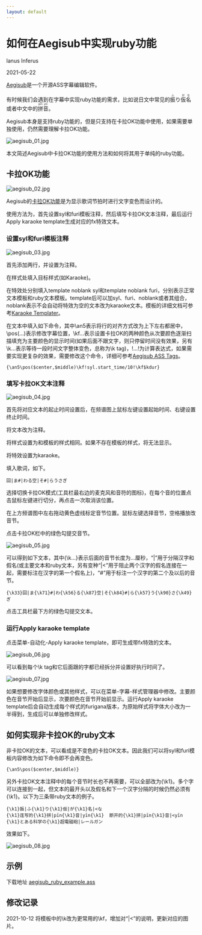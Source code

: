 ```yaml
---
layout: default
---
```


# 如何在Aegisub中实现ruby功能

Ianus Inferus

2021-05-22

[Aegisub](https://github.com/Aegisub/Aegisub)是一个开源ASS字幕编辑软件。

有时候我们会遇到在字幕中实现ruby功能的需求，比如说日文中常见的<ruby><rb>振</rb><rt>ふ</rt></ruby>り<ruby><rb>仮</rb><rt>が</rt></ruby><ruby><rb>名</rb><rt>な</rt></ruby>或者中文中的<ruby><rb>拼</rb><rt>pīn</rt></ruby><ruby><rb>音</rb><rt>yīn</rt></ruby>。

Aegisub本身是支持ruby功能的，但是只支持在卡拉OK功能中使用，如果需要单独使用，仍然需要理解卡拉OK功能。

![aegisub_01.jpg](aegisub_01.jpg)

本文简述Aegisub中卡拉OK功能的使用方法和如何将其用于单纯的ruby功能。

## 卡拉OK功能

![aegisub_02.jpg](aegisub_02.jpg)

Aegisub的[卡拉OK功能](https://aegi.vmoe.info/docs/3.0/Furigana_karaoke/)是为显示歌词节拍时进行文字变色而设计的。

使用方法为，首先设置syl和furi模板注释，然后填写卡拉OK文本注释，最后运行Apply karaoke template生成对应的fx特效文本。

### 设置syl和furi模板注释

![aegisub_03.jpg](aegisub_03.jpg)

首先添加两行，并设置为注释。

在样式处填入目标样式(如Karaoke)。

在特效处分别填入template noblank syl和template noblank furi，分别表示正常文本模板和ruby文本模板。template后可以加syl、furi、noblank或者其组合，noblank表示不会自动将特效为空的文本改为karaoke文本。模板的详细文档可参考[Karaoke Templater](https://aegi.vmoe.info/docs/3.1/Automation/Karaoke_Templater/)。

在文本中填入如下命令，其中\an5表示将行的对齐方式改为上下左右都居中，\pos(...)表示修改字幕位置，\kf...表示设置卡拉OK的两种颜色从次要颜色逐渐扫描填充为主要颜色的显示时间(如果后面不跟文字，则只停留时间没有效果，另有\k...表示等待一段时间文字整体变色，总称为\k tag)，!...!为计算表达式，如果需要实现更复杂的效果，需要修改这个命令，详细可参考[Aegisub ASS Tags](https://aegi.vmoe.info/docs/3.1/ASS_Tags/)。

    {\an5\pos($center,$middle)\kf!syl.start_time/10!\kf$kdur}

### 填写卡拉OK文本注释

![aegisub_04.jpg](aegisub_04.jpg)

首先将对应文本的起止时间设置后，在频谱图上鼠标左键设置起始时间、右键设置终止时间。

将文本改为注释。

将样式设置为和模板的样式相同。如果不存在模板的样式，将无法显示。

将特效设置为karaoke。

填入歌词，如下。

    回|ま#|わる空|そ#|らうさぎ

选择切换卡拉OK模式(工具栏最右边的麦克风和音符的图标)，在每个音的位置点击鼠标左键进行切分，再点击一次取消该位置。

在上方频谱图中左右拖动黄色虚线标定音节位置。鼠标左键选择音节，空格播放改音节。

点击卡拉OK栏中的绿色勾提交音节。

![aegisub_05.jpg](aegisub_05.jpg)

可以得到如下文本，其中{\k...}表示后面的音节长度为...厘秒，“\|”用于分隔汉字和假名(或主要文本和ruby文本，另有变种“\|\<”用于阻止两个汉字的假名连接在一起，需要标注在汉字的第一个假名上)，“#”用于标注一个汉字的第二个及以后的音节。

    {\k33}回|ま{\k71}#|わ{\k56}る{\k87}空|そ{\k84}#|ら{\k57}う{\k90}さ{\k49}ぎ

点击工具栏最下方的绿色勾提交文本。

### 运行Apply karaoke template

点击菜单-自动化-Apply karaoke template，即可生成带fx特效的文本。

![aegisub_06.jpg](aegisub_06.jpg)

可以看到每个\k tag和它后面跟的字都已经拆分并设置好执行时间了。

![aegisub_07.jpg](aegisub_07.jpg)

如果想要修改字体颜色或其他样式，可以在菜单-字幕-样式管理器中修改。主要颜色在音节开始后显示，次要颜色在音节开始前显示。运行Apply karaoke template后会自动生成每个样式的furigana版本，为原始样式将字体大小改为一半得到，生成后可以单独修改样式。

## 如何实现非卡拉OK的ruby文本

非卡拉OK的文本，可以看成是不变色的卡拉OK文本。因此我们可以将syl和furi模板内容修改为如下命令即不会再变色。

    {\an5\pos($center,$middle)}

另外卡拉OK文本注释中的每个音节时长也不再需要，可以全部改为{\k1}。多个字可以连接到一起，但文本的最开头以及假名和下一个汉字分隔的时候仍然必须有{\k1}。以下为三条带ruby文本的例子。

    {\k1}振|ふ{\k1}り{\k1}仮|が{\k1}名|<な
    {\k1}连写的{\k1}拼|pīn{\k1}音|yīn{\k1}  断开的{\k1}拼|pīn{\k1}音|<yīn
    {\k1}とある科学の{\k1}超電磁砲|レールガン

效果如下。

![aegisub_08.jpg](aegisub_08.jpg)

## 示例

下载地址 [aegisub_ruby_example.ass](aegisub_ruby_example.ass)

## 修改记录

2021-10-12 将模板中的\k改为更常用的\kf，增加对“\|\<”的说明，更新对应的图片。
